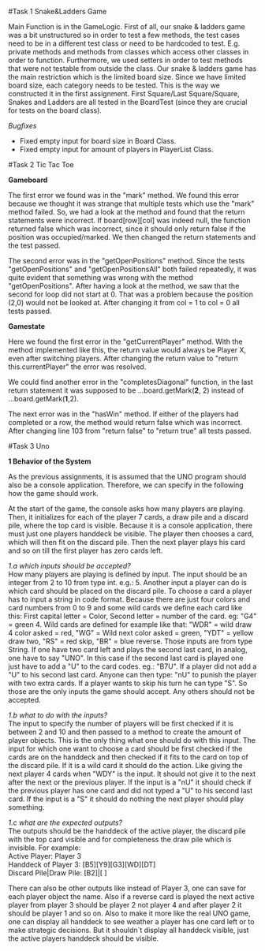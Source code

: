 #Task 1 Snake&Ladders Game

Main Function is in the GameLogic.
First of all, our snake & ladders game was a bit unstructured so in order to test a few methods,
the test cases need to be in a different test class or need to be hardcoded to test.
E.g. private methods and methods from classes which access other classes in order to function.
Furthermore, we used setters in order to test methods that were not testable from outside the class. 
Our snake & ladders game has the main restriction which is the limited board size.
Since we have limited board size, each category needs to be tested.
This is the way we constructed it in the first assignment. 
First Square/Last Square/Square, Snakes and Ladders are all tested in the BoardTest (since they are crucial for tests on the board class). 

*Bugfixes*

- Fixed empty input for board size in Board Class. 
- Fixed empty input for amount of players in PlayerList Class.







#Task 2 Tic Tac Toe

**Gameboard**

The first error we found was in the "mark" method. We found this error because we thought it was strange that multiple tests which use the "mark" method failed. So, we had a look at the method and found that the return statements were incorrect. If board[row][col] was indeed null, the function returned false which was incorrect, since it should only return false if the position was occupied/marked. We then changed the return statements and the test passed.

The second error was in the "getOpenPositions" method. Since the tests "getOpenPositions" and "getOpenPositionsAll" both failed repeatedly, it was quite evident that something was wrong with the method "getOpenPositions". After having a look at the method, we saw that the second for loop did not start at 0. That was a problem because the position (2,0) would not be looked at. After changing it from col = 1 to col = 0 all tests passed.

**Gamestate**

Here we found the first error in the "getCurrentPlayer" method. With the method implemented like this, the return value would always be Player X, even after switching players. After changing the return value to "return this.currentPlayer" the error was resolved.

We could find another error in the "completesDiagonal" function, in the last return statement it was supposed to be ...board.getMark(**2**, 2) instead of ...board.getMark(**1**,2).

The next error was in the "hasWin" method. If either of the players had completed or a row, the method would return false which was incorrect. After changing line 103 from "return false" to "return true" all tests passed.

#Task 3 Uno

**1 Behavior of the System**

As the previous assignments, it is assumed that the UNO program should also be a console application. Therefore, we can specify in the following how the game should work.

At the start of the game, the console asks how many players are playing. Then, it initializes for each of the player 7 cards, a draw pile and a discard pile, where the top card is visible.
Because it is a console application, there must just one players handdeck be visible. The player then chooses a card, which will then fit on the discard pile. 
Then the next player plays his card and so on till the first player has zero cards left.

*1.a which inputs should be accepted?*  
How many players are playing is defined by input. The input should be an integer from 2 to 10 from type int. e.g.: 5. 
Another input a player can do is which card should be placed on the discard pile. 
To choose a card a player has to input a string in code format. Because there are just four colors and card numbers from 0 to 9 and some wild cards we define each card like this:
First capital letter = Color, Second letter = number of the card. eg: "G4" = green 4.
Wild cards are defined for example like that: 
"WDR" = wild draw 4 color asked = red, "WG" = Wild next color asked = green, "YDT" = yellow draw two, "RS" = red skip, "BR" = blue reverse.
Those inputs are from type String.
If one have two card left and plays the second last card, in analog, one have to say "UNO". In this case if the second last card is played one just have to add a "U" to the card codes. eg.: "B7U".
If a player did not add a "U" to his second last card. Anyone can then type: "nU" to punish the player with two extra cards.
If a player wants to skip his turn he can type "S".
So those are the only inputs the game should accept. Any others should not be accepted.


*1.b what to do with the inputs?*  
The input to specify the number of players will be first checked if it is between 2 and 10 and then passed to a method to create the amount of player objects. This is the only thing what one should do with this input.
The input for which one want to choose a card should be first checked if the cards are on the handdeck and then checked if it fits to the card on top of the discard pile. If it is a wild card it should do the action. Like giving the next player 4 cards when "WDY" is the input. It should not give it to the next after the next or the previous player.
If the input is a "nU" it should check if the previous player has one card and did not typed a "U" to his second last card.
If the input is a "S" it should do nothing the next player should play something.

*1.c what are the expected outputs?*  
The outputs should be the handdeck of the active player, the discard pile with the top card visible and for completeness the draw pile which is invisible.
For example:  
Active Player: Player 3  
Handdeck of Player 3: [B5][Y9][G3][WD][DT]  
Discard Pile|Draw Pile: [B2]|[ ] 

There can also be other outputs like instead of Player 3, one can save for each player object the name.
Also if a reverse card is played the next active player from player 3 should be player 2 not player 4 and after player 2 it should be player 1 and so on.
Also to make it more like the real UNO game, one can display all handdeck to see weather a player has one card left or to make strategic decisions.
But it shouldn`t display all handdeck visible, just the active players handdeck should be visible.















